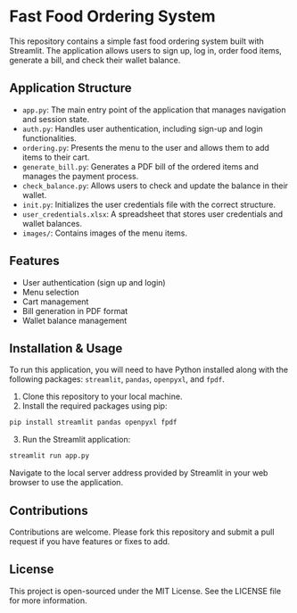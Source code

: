 # Fast Food Ordering System

This repository contains a simple fast food ordering system built with Streamlit. The application allows users to sign up, log in, order food items, generate a bill, and check their wallet balance.

## Application Structure

- `app.py`: The main entry point of the application that manages navigation and session state.
- `auth.py`: Handles user authentication, including sign-up and login functionalities.
- `ordering.py`: Presents the menu to the user and allows them to add items to their cart.
- `generate_bill.py`: Generates a PDF bill of the ordered items and manages the payment process.
- `check_balance.py`: Allows users to check and update the balance in their wallet.
- `init.py`: Initializes the user credentials file with the correct structure.
- `user_credentials.xlsx`: A spreadsheet that stores user credentials and wallet balances.
- `images/`: Contains images of the menu items.

## Features

- User authentication (sign up and login)
- Menu selection
- Cart management
- Bill generation in PDF format
- Wallet balance management

## Installation & Usage

To run this application, you will need to have Python installed along with the following packages: `streamlit`, `pandas`, `openpyxl`, and `fpdf`.

1. Clone this repository to your local machine.
2. Install the required packages using pip:

```bash
pip install streamlit pandas openpyxl fpdf
```

3. Run the Streamlit application:

```bash
streamlit run app.py
```

Navigate to the local server address provided by Streamlit in your web browser to use the application.

## Contributions

Contributions are welcome. Please fork this repository and submit a pull request if you have features or fixes to add.

## License

This project is open-sourced under the MIT License. See the LICENSE file for more information.
